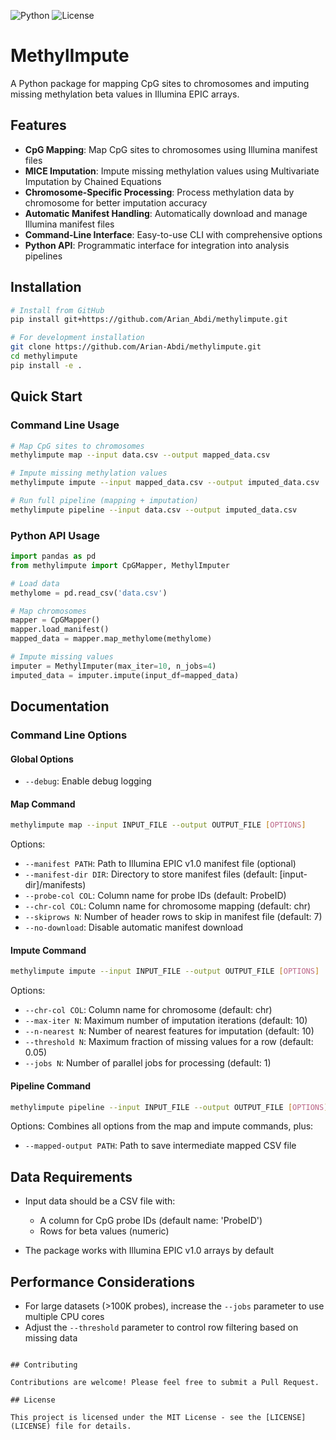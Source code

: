 ![Python](https://img.shields.io/badge/python-3.7+-blue.svg)
![License](https://img.shields.io/badge/license-MIT-green.svg)

# MethylImpute

A Python package for mapping CpG sites to chromosomes and imputing missing methylation beta values in Illumina EPIC arrays.

## Features

- **CpG Mapping**: Map CpG sites to chromosomes using Illumina manifest files
- **MICE Imputation**: Impute missing methylation values using Multivariate Imputation by Chained Equations
- **Chromosome-Specific Processing**: Process methylation data by chromosome for better imputation accuracy
- **Automatic Manifest Handling**: Automatically download and manage Illumina manifest files
- **Command-Line Interface**: Easy-to-use CLI with comprehensive options
- **Python API**: Programmatic interface for integration into analysis pipelines

## Installation

```bash
# Install from GitHub
pip install git+https://github.com/Arian_Abdi/methylimpute.git

# For development installation
git clone https://github.com/Arian-Abdi/methylimpute.git
cd methylimpute
pip install -e .
```

## Quick Start

### Command Line Usage

```bash
# Map CpG sites to chromosomes
methylimpute map --input data.csv --output mapped_data.csv

# Impute missing methylation values
methylimpute impute --input mapped_data.csv --output imputed_data.csv

# Run full pipeline (mapping + imputation)
methylimpute pipeline --input data.csv --output imputed_data.csv
```

### Python API Usage

```python
import pandas as pd
from methylimpute import CpGMapper, MethylImputer

# Load data
methylome = pd.read_csv('data.csv')

# Map chromosomes
mapper = CpGMapper()
mapper.load_manifest()
mapped_data = mapper.map_methylome(methylome)

# Impute missing values
imputer = MethylImputer(max_iter=10, n_jobs=4)
imputed_data = imputer.impute(input_df=mapped_data)
```

## Documentation

### Command Line Options

#### Global Options

- `--debug`: Enable debug logging

#### Map Command

```bash
methylimpute map --input INPUT_FILE --output OUTPUT_FILE [OPTIONS]
```

Options:
- `--manifest PATH`: Path to Illumina EPIC v1.0 manifest file (optional)
- `--manifest-dir DIR`: Directory to store manifest files (default: [input-dir]/manifests)
- `--probe-col COL`: Column name for probe IDs (default: ProbeID)
- `--chr-col COL`: Column name for chromosome mapping (default: chr)
- `--skiprows N`: Number of header rows to skip in manifest file (default: 7)
- `--no-download`: Disable automatic manifest download

#### Impute Command

```bash
methylimpute impute --input INPUT_FILE --output OUTPUT_FILE [OPTIONS]
```

Options:
- `--chr-col COL`: Column name for chromosome (default: chr)
- `--max-iter N`: Maximum number of imputation iterations (default: 10)
- `--n-nearest N`: Number of nearest features for imputation (default: 10)
- `--threshold N`: Maximum fraction of missing values for a row (default: 0.05)
- `--jobs N`: Number of parallel jobs for processing (default: 1)

#### Pipeline Command

```bash
methylimpute pipeline --input INPUT_FILE --output OUTPUT_FILE [OPTIONS]
```

Options: Combines all options from the map and impute commands, plus:
- `--mapped-output PATH`: Path to save intermediate mapped CSV file

## Data Requirements

- Input data should be a CSV file with:
  - A column for CpG probe IDs (default name: 'ProbeID')
  - Rows for beta values (numeric)
  
- The package works with Illumina EPIC v1.0 arrays by default

## Performance Considerations

- For large datasets (>100K probes), increase the `--jobs` parameter to use multiple CPU cores
- Adjust the `--threshold` parameter to control row filtering based on missing data
```

## Contributing

Contributions are welcome! Please feel free to submit a Pull Request.

## License

This project is licensed under the MIT License - see the [LICENSE](LICENSE) file for details.
